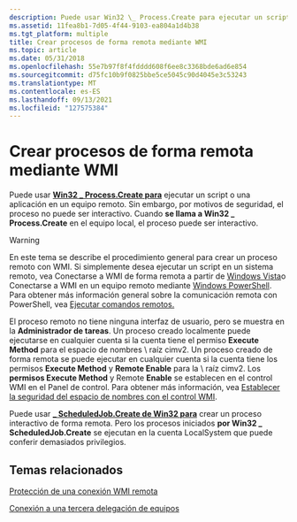 ```yaml
---
description: Puede usar Win32 \_ Process.Create para ejecutar un script o una aplicación en un equipo remoto. Sin embargo, por motivos de seguridad, el proceso no puede ser interactivo. Cuando se llama \_ a Win32 Process.Create en el equipo local, el proceso puede ser interactivo.
ms.assetid: 11fea8b1-7d05-4f44-9103-ea804a1d4b38
ms.tgt_platform: multiple
title: Crear procesos de forma remota mediante WMI
ms.topic: article
ms.date: 05/31/2018
ms.openlocfilehash: 55e7b97f8f4fdddd608f6ee8c3368bde6ad6e854
ms.sourcegitcommit: d75fc10b9f0825bbe5ce5045c90d4045e3c53243
ms.translationtype: MT
ms.contentlocale: es-ES
ms.lasthandoff: 09/13/2021
ms.locfileid: "127575384"
---
```

# <a name="creating-processes-remotely-using-wmi"></a>Crear procesos de forma remota mediante WMI

Puede usar [**Win32 \_ Process.Create para**](/windows/desktop/CIMWin32Prov/create-method-in-class-win32-process) ejecutar un script o una aplicación en un equipo remoto. Sin embargo, por motivos de seguridad, el proceso no puede ser interactivo. Cuando **se llama a Win32 \_ Process.Create** en el equipo local, el proceso puede ser interactivo.

> [!WARNING]
> En este tema se describe el procedimiento general para crear un proceso remoto con WMI. Si simplemente desea ejecutar un script en un sistema remoto, vea Conectarse a WMI de forma remota a partir de [Windows Vista](connecting-to-wmi-remotely-starting-with-vista.md)o Conectarse a WMI en un equipo remoto mediante [Windows PowerShell](connecting-to-wmi-on-a-remote-computer-by-using-powershell.md). Para obtener más información general sobre la comunicación remota con PowerShell, vea [Ejecutar comandos remotos.](https://technet.microsoft.com/library/dd819505.aspx)

 

El proceso remoto no tiene ninguna interfaz de usuario, pero se muestra en la **Administrador de tareas**. Un proceso creado localmente puede ejecutarse en cualquier cuenta si la cuenta tiene el permiso **Execute Method** para el espacio de nombres \\ raíz cimv2. Un proceso creado de forma remota se puede ejecutar en cualquier cuenta si la cuenta tiene los permisos **Execute Method** y **Remote Enable** para la \\ raíz cimv2. Los **permisos Execute Method** y Remote **Enable** se establecen en el control WMI en el Panel de control. Para obtener más información, vea [Establecer la seguridad del espacio de nombres con el control WMI](setting-namespace-security-with-the-wmi-control.md).

Puede usar [**\_ ScheduledJob.Create de Win32 para**](/windows/desktop/CIMWin32Prov/create-method-in-class-win32-scheduledjob) crear un proceso interactivo de forma remota. Pero los procesos iniciados **por Win32 \_ ScheduledJob.Create** se ejecutan en la cuenta LocalSystem que puede conferir demasiados privilegios.

## <a name="related-topics"></a>Temas relacionados

<dl> <dt>

[Protección de una conexión WMI remota](securing-a-remote-wmi-connection.md)
</dt> <dt>

[Conexión a una tercera delegación de equipos](connecting-to-a-3rd-computer-delegation.md)
</dt> </dl>

 

 
